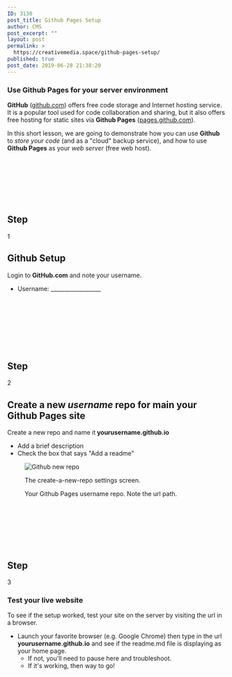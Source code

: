 ```yaml
---
ID: 3130
post_title: Github Pages Setup
author: CMS
post_excerpt: ""
layout: post
permalink: >
  https://creativemedia.space/github-pages-setup/
published: true
post_date: 2019-06-28 21:38:20
---
```

<!-- wp:heading {"level":3} -->
<h3>Use Github Pages for your server environment</h3>
<!-- /wp:heading -->

<!-- wp:paragraph -->
<p><strong>GitHub</strong> (<a href="https://github.com/">github.com</a>) offers free code storage and Internet hosting service. It is a popular tool used for code collaboration and sharing, but it also offers free hosting for static sites via <strong>Github Pages</strong> (<a href="https://pages.github.com/">pages.github.com</a>).</p>
<!-- /wp:paragraph -->

<!-- wp:paragraph -->
<p>In this short lesson, we are going to demonstrate how you can use <strong>Github</strong> to <em>store your code</em> (and as a "cloud" backup service), and how to use <strong>Github Pages</strong> as your <em>web server</em> (free web host). </p>
<!-- /wp:paragraph -->

<!-- wp:spacer -->
<div style="height:100px" aria-hidden="true" class="wp-block-spacer"></div>
<!-- /wp:spacer -->

<!-- wp:uagb/advanced-heading {"block_id":"4d1fd298-101f-4f32-b144-b8c6a117006c","className":"step-heading"} -->
<div class="wp-block-uagb-advanced-heading step-heading" id="uagb-adv-heading-4d1fd298-101f-4f32-b144-b8c6a117006c"><h2 class="uagb-heading-text">Step</h2><div class="uagb-separator-wrap"><div class="uagb-separator"></div></div><p class="uagb-desc-text">1</p></div>
<!-- /wp:uagb/advanced-heading -->

<!-- wp:heading -->
<h2>Github Setup</h2>
<!-- /wp:heading -->

<!-- wp:paragraph -->
<p>Login to <strong>GitHub.com</strong> and note your username.</p>
<!-- /wp:paragraph -->

<!-- wp:list -->
<ul><li>Username: __________________</li></ul>
<!-- /wp:list -->

<!-- wp:image {"id":2922} -->
<figure class="wp-block-image"><img src="https://a3b30d40-a508-11e8-b072-36d63035d715.app.getshifter.io:23347/wp-content/uploads/2019/06/github-login-269x300.gif" alt="" class="wp-image-2922"/></figure>
<!-- /wp:image -->

<!-- wp:spacer -->
<div style="height:100px" aria-hidden="true" class="wp-block-spacer"></div>
<!-- /wp:spacer -->

<!-- wp:uagb/advanced-heading {"block_id":"3aebd9e5-93aa-4f16-ae3b-fd803d1e9c71","className":"step-heading"} -->
<div class="wp-block-uagb-advanced-heading step-heading" id="uagb-adv-heading-3aebd9e5-93aa-4f16-ae3b-fd803d1e9c71"><h2 class="uagb-heading-text">Step</h2><div class="uagb-separator-wrap"><div class="uagb-separator"></div></div><p class="uagb-desc-text">2</p></div>
<!-- /wp:uagb/advanced-heading -->

<!-- wp:heading -->
<h2>Create a new <strong><em>username</em></strong> repo for main your Github Pages site</h2>
<!-- /wp:heading -->

<!-- wp:paragraph -->
<p>Create a new repo and name it<strong> yourusername.github.io</strong></p>
<!-- /wp:paragraph -->

<!-- wp:list -->
<ul><li>Add a brief description</li><li>Check the box that says "Add a readme"</li></ul>
<!-- /wp:list -->

<!-- wp:image {"id":2930} -->
<figure class="wp-block-image"><img src="https://a3b30d40-a508-11e8-b072-36d63035d715.app.getshifter.io:23347/wp-content/uploads/2019/05/github-newrepo-300x269.gif" alt="Github new repo" class="wp-image-2930"/></figure>
<!-- /wp:image -->

<!-- wp:image {"id":2951} -->
<figure class="wp-block-image"><img src="https://i2.wp.com/www.creativemedia.space/wp-content/uploads/2019/06/github-new-repo-screen.gif?fit=1500%2C1329&amp;ssl=1" alt="" class="wp-image-2951"/><figcaption>The create-a-new-repo settings screen.</figcaption></figure>
<!-- /wp:image -->

<!-- wp:image {"id":2953} -->
<figure class="wp-block-image"><img src="https://i1.wp.com/www.creativemedia.space/wp-content/uploads/2019/06/github-newrepo-repoview.gif?fit=1500%2C895&amp;ssl=1" alt="" class="wp-image-2953"/><figcaption>Your Github Pages username repo. Note the url path.</figcaption></figure>
<!-- /wp:image -->

<!-- wp:spacer -->
<div style="height:100px" aria-hidden="true" class="wp-block-spacer"></div>
<!-- /wp:spacer -->

<!-- wp:uagb/advanced-heading {"block_id":"fcfadfb0-307c-4125-821f-1ea1e66400a0","className":"step-heading"} -->
<div class="wp-block-uagb-advanced-heading step-heading" id="uagb-adv-heading-fcfadfb0-307c-4125-821f-1ea1e66400a0"><h2 class="uagb-heading-text">Step</h2><div class="uagb-separator-wrap"><div class="uagb-separator"></div></div><p class="uagb-desc-text">3</p></div>
<!-- /wp:uagb/advanced-heading -->

<!-- wp:heading {"level":3} -->
<h3>Test your <strong>live</strong> website</h3>
<!-- /wp:heading -->

<!-- wp:paragraph -->
<p>To see if the setup worked, test your site on the server by visiting the url in a browser.</p>
<!-- /wp:paragraph -->

<!-- wp:list -->
<ul><li>Launch your favorite browser (e.g. Google Chrome) then type in the url <strong>yourusername.github.io</strong> and see if the readme.md file is displaying as your home page.<ul><li>If not, you'll need to pause here and troubleshoot.</li><li>If it's working, then way to go! </li></ul></li></ul>
<!-- /wp:list -->

<!-- wp:spacer -->
<div style="height:100px" aria-hidden="true" class="wp-block-spacer"></div>
<!-- /wp:spacer -->